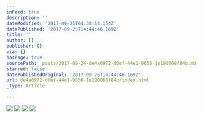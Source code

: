 ```yaml
---
inFeed: true
description: ''
dateModified: '2017-09-25T04:38:14.154Z'
datePublished: '2017-09-25T14:44:46.169Z'
title: ''
author: []
publisher: {}
via: {}
hasPage: true
sourcePath: _posts/2017-09-24-de4a0972-d0ef-44e1-9656-1e190068f84b.md
starred: false
datePublishedOriginal: '2017-09-25T14:44:46.169Z'
url: de4a0972-d0ef-44e1-9656-1e190068f84b/index.html
_type: Article

---
```

![](https://the-grid-user-content.s3-us-west-2.amazonaws.com/de61f9c6-61c3-495f-9ee2-4ff347f4af98.jpg)
![](https://the-grid-user-content.s3-us-west-2.amazonaws.com/d625d719-ec8f-4748-87e0-b4104ee2c94c.jpg)
![](https://the-grid-user-content.s3-us-west-2.amazonaws.com/1bc64180-bcd3-47f4-a153-54921a77dcd5.jpg)
![](https://the-grid-user-content.s3-us-west-2.amazonaws.com/daca6800-c312-4e74-9122-bfcb26bb1a07.jpg)